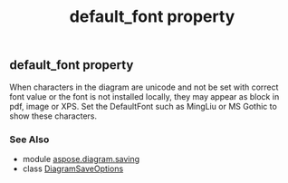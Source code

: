 ﻿---
title: default_font property
second_title: Aspose.Diagram for Python via .NET API References
description: 
type: docs
weight: 50
url: /python-net/aspose.diagram.saving/diagramsaveoptions/default_font/
is_root: false
---

## default_font property


When characters in the diagram are unicode and not be set with correct font value or the font is not installed locally,
they may appear as block in pdf, image or XPS.
Set the DefaultFont such as MingLiu or MS Gothic to show these characters.

### See Also
* module [aspose.diagram.saving](../../)
* class [DiagramSaveOptions](/diagram/python-net/aspose.diagram.saving/diagramsaveoptions)
